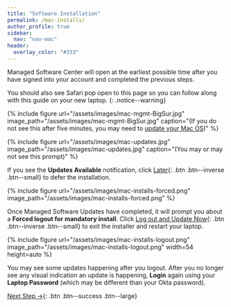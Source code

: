 ```yaml
---
title: "Software Installation"
permalink: /mac-installs/
author_profile: true
sidebar:
  nav: "nav-mac"
header:
  overlay_color: "#333"
---
```


Managed Software Center will open at the earliest possible time after you have signed into your account and completed the previous steps. 

You should also see Safari pop open to this page so you can follow along with this guide on your new laptop.
{: .notice--warning}

{% include figure url="/assets/images/mac-mgmt-BigSur.jpg" image_path="/assets/images/mac-mgmt-BigSur.jpg" caption="(If you do not see this after five minutes, you may need to [update your Mac OS](/_pages/mac-os-update.md))" %}

{% include figure url="/assets/images/mac-updates.jpg" image_path="/assets/images/mac-updates.jpg" caption="(You may or may not see this prompt)" %}

If you see the __Updates Available__ notification, click [Later](){: .btn .btn--inverse .btn--small} to defer the installation.

{% include figure url="/assets/images/mac-installs-forced.png" image_path="/assets/images/mac-installs-forced.png" %}

Once Managed Software Updates have completed, it will prompt you about a __Forced logout for mandatory install__. 
Click [Log out and Update Now](){: .btn .btn--inverse .btn--small} to exit the installer and restart your laptop.

{% include figure url="/assets/images/mac-installs-logout.png" image_path="/assets/images/mac-installs-logout.png" width=54
    height=auto %}

You may see some updates happening after you logout. After you no longer see any visual indication an update is happening, __Login__ again using your __Laptop Password__ (which may be different than your Okta password).


[Next Step &rarr;](/mac-chrome){: .btn .btn--success .btn--large}

